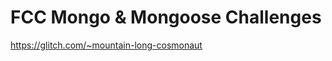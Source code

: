 FCC Mongo & Mongoose Challenges
===============================

https://glitch.com/~mountain-long-cosmonaut
